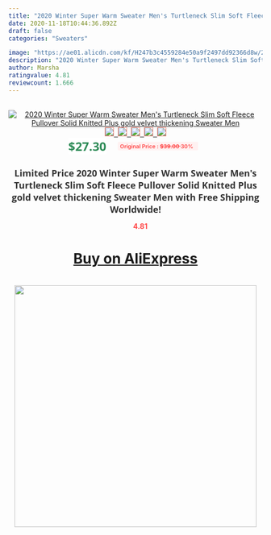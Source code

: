 ```yaml
---
title: "2020 Winter Super Warm Sweater Men's Turtleneck Slim Soft Fleece Pullover Solid Knitted Plus gold velvet thickening Sweater Men"
date: 2020-11-18T10:44:36.892Z
draft: false
categories: "Sweaters"

image: "https://ae01.alicdn.com/kf/H247b3c4559284e50a9f2497dd92366d8w/2020-Winter-Super-Warm-Sweater-Men-s-Turtleneck-Slim-Soft-Fleece-Pullover-Solid-Knitted-Plus-gold.jpg"
description: "2020 Winter Super Warm Sweater Men's Turtleneck Slim Soft Fleece Pullover Solid Knitted Plus gold velvet thickening Sweater Men"
author: Marsha
ratingvalue: 4.81
reviewcount: 1.666
---
```

<br>
<div style="text-align: center;">
<a href="https://s.click.aliexpress.com/e/_AYq9XR" target="_blank" rel="nofollow noopener noreferrer"><img alt="2020 Winter Super Warm Sweater Men's Turtleneck Slim Soft Fleece Pullover Solid Knitted Plus gold velvet thickening Sweater Men" class="magnifier-image" src="https://ae01.alicdn.com/kf/H247b3c4559284e50a9f2497dd92366d8w/2020-Winter-Super-Warm-Sweater-Men-s-Turtleneck-Slim-Soft-Fleece-Pullover-Solid-Knitted-Plus-gold.jpg_640x640.jpg">
<br>
<img style="border:1px solid salmon" src="https://ae01.alicdn.com/kf/H247b3c4559284e50a9f2497dd92366d8w/2020-Winter-Super-Warm-Sweater-Men-s-Turtleneck-Slim-Soft-Fleece-Pullover-Solid-Knitted-Plus-gold.jpg_120x120.jpg">&nbsp;&nbsp;<img style="border:1px solid salmon" src="https://ae01.alicdn.com/kf/H4e11ecfb027c4f4d9df23d2eaf895438Y/2020-Winter-Super-Warm-Sweater-Men-s-Turtleneck-Slim-Soft-Fleece-Pullover-Solid-Knitted-Plus-gold.jpg_120x120.jpg">&nbsp;&nbsp;<img style="border:1px solid salmon" src="https://ae01.alicdn.com/kf/H4e94d394cf3b4c5a99e3a24e45f42ccd0/2020-Winter-Super-Warm-Sweater-Men-s-Turtleneck-Slim-Soft-Fleece-Pullover-Solid-Knitted-Plus-gold.jpg_120x120.jpg">&nbsp;&nbsp;<img style="border:1px solid salmon" src="https://ae01.alicdn.com/kf/H95037f21623645aead9c95844795fc66y/2020-Winter-Super-Warm-Sweater-Men-s-Turtleneck-Slim-Soft-Fleece-Pullover-Solid-Knitted-Plus-gold.jpg_120x120.jpg">&nbsp;&nbsp;<img style="border:1px solid salmon" src="https://ae01.alicdn.com/kf/Hdcac8f7deeb1422897a099efec8622111/2020-Winter-Super-Warm-Sweater-Men-s-Turtleneck-Slim-Soft-Fleece-Pullover-Solid-Knitted-Plus-gold.jpg_120x120.jpg"></a></div><br0>
<div style="text-align: center;"><span style="background-color: white; border: 0px; box-sizing: border-box; color: seagreen; display: inline-block; font-family: &quot;open sans&quot; , &quot;arial&quot; , &quot;helvetica&quot; , sans-serif , &quot;heiti&quot;; font-size: 24px; font-stretch: inherit; font-weight: 700; line-height: inherit; margin: 0px 10px 0px 0px; padding: 0px; vertical-align: middle;">$27.30 </span>
<span style="background: rgb(255 , 241 , 241); border-radius: 3px; border: 0px; box-sizing: border-box; color: #ff4747; display: inline-block; font-family: inherit; font-size: 12px; font-stretch: inherit; font-style: inherit; font-variant: inherit; font-weight: 600; line-height: inherit; margin: 0px; padding: 2px 5px; transform: scale(0.9); vertical-align: middle;">Original Price : <b style="text-decoration: line-through;">$39.00 </b> 30%&nbsp;&nbsp;</span></div>
<h1 style="color: #333333; display: inline-block; font-family: &quot;open sans&quot; , &quot;arial&quot; , &quot;helvetica&quot; , sans-serif , &quot;heiti&quot;; font-size: 18px; font-stretch: inherit; font-weight: 700; text-align: center;">Limited Price 2020 Winter Super Warm Sweater Men's Turtleneck Slim Soft Fleece Pullover Solid Knitted Plus gold velvet thickening Sweater Men with Free Shipping Worldwide!</h1>
<div style="color: #ff4747; text-align: center;">
<img src="https://4.bp.blogspot.com/-M0ZcTcb-5uY/XleCXlxnR4I/AAAAAAAAAEc/OrjgMkXV1oMQFaCRZj5HQwOCBcu3w1FegCPcBGAYYCw/s1600/star.png" style="height: 15px;">&nbsp;<b>4.81</b></div>
<div class="button_cont" align="center"><a class="buynow_a" href="https://s.click.aliexpress.com/e/_AYq9XR" target="_blank" rel="nofollow noopener noreferrer"><H1>Buy on AliExpress</H1></a></div><br>
<div class="separator" style="clear: both; text-align: center;">
<img src="https://lh3.googleusercontent.com/-pTy5HemUv9M/XlePHvY0dAI/AAAAAAAAAE4/0nX5iRUoIWY8eMW9Dpxeirr157OZliDIgCLcBGAsYHQ/s1600/badge.gif" width="480">
</div>

